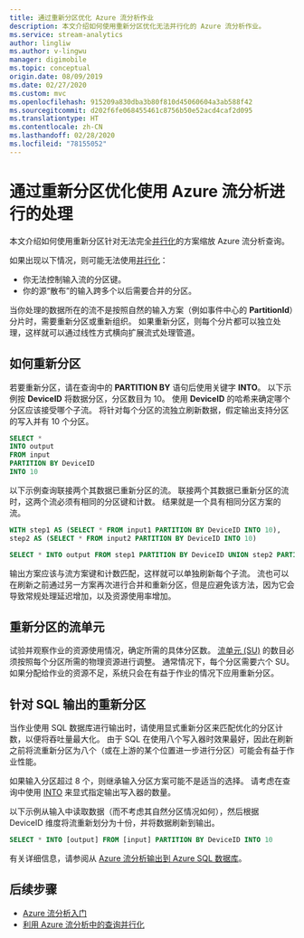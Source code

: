```yaml
---
title: 通过重新分区优化 Azure 流分析作业
description: 本文介绍如何使用重新分区优化无法并行化的 Azure 流分析作业。
ms.service: stream-analytics
author: lingliw
ms.author: v-lingwu
manager: digimobile
ms.topic: conceptual
origin.date: 08/09/2019
ms.date: 02/27/2020
ms.custom: mvc
ms.openlocfilehash: 915209a830dba3b80f810d45060604a3ab588f42
ms.sourcegitcommit: d202f6fe068455461c8756b50e52acd4caf2d095
ms.translationtype: HT
ms.contentlocale: zh-CN
ms.lasthandoff: 02/28/2020
ms.locfileid: "78155052"
---
```

# <a name="use-repartitioning-to-optimize-processing-with-azure-stream-analytics"></a>通过重新分区优化使用 Azure 流分析进行的处理

本文介绍如何使用重新分区针对无法完全[并行化](stream-analytics-scale-jobs.md)的方案缩放 Azure 流分析查询。

如果出现以下情况，则可能无法使用[并行化](stream-analytics-parallelization.md)：

* 你无法控制输入流的分区键。
* 你的源“散布”的输入跨多个以后需要合并的分区。

当你处理的数据所在的流不是按照自然的输入方案（例如事件中心的 **PartitionId**）分片时，需要重新分区或重新组织。 如果重新分区，则每个分片都可以独立处理，这样就可以通过线性方式横向扩展流式处理管道。

## <a name="how-to-repartition"></a>如何重新分区

若要重新分区，请在查询中的 **PARTITION BY** 语句后使用关键字 **INTO**。 以下示例按 **DeviceID** 将数据分区，分区数目为 10。 使用 **DeviceID** 的哈希来确定哪个分区应该接受哪个子流。 将针对每个分区的流独立刷新数据，假定输出支持分区的写入并有 10 个分区。

```sql
SELECT * 
INTO output
FROM input
PARTITION BY DeviceID 
INTO 10
```

以下示例查询联接两个其数据已重新分区的流。 联接两个其数据已重新分区的流时，这两个流必须有相同的分区键和计数。 结果就是一个具有相同分区方案的流。

```sql
WITH step1 AS (SELECT * FROM input1 PARTITION BY DeviceID INTO 10),
step2 AS (SELECT * FROM input2 PARTITION BY DeviceID INTO 10)

SELECT * INTO output FROM step1 PARTITION BY DeviceID UNION step2 PARTITION BY DeviceID
```

输出方案应该与流方案键和计数匹配，这样就可以单独刷新每个子流。 流也可以在刷新之前通过另一方案再次进行合并和重新分区，但是应避免该方法，因为它会导致常规处理延迟增加，以及资源使用率增加。

## <a name="streaming-units-for-repartitions"></a>重新分区的流单元

试验并观察作业的资源使用情况，确定所需的具体分区数。 [流单元 (SU)](stream-analytics-streaming-unit-consumption.md) 的数目必须按照每个分区所需的物理资源进行调整。 通常情况下，每个分区需要六个 SU。 如果分配给作业的资源不足，系统只会在有益于作业的情况下应用重新分区。

## <a name="repartitions-for-sql-output"></a>针对 SQL 输出的重新分区

当作业使用 SQL 数据库进行输出时，请使用显式重新分区来匹配优化的分区计数，以便将吞吐量最大化。 由于 SQL 在使用八个写入器时效果最好，因此在刷新之前将流重新分区为八个（或在上游的某个位置进一步进行分区）可能会有益于作业性能。 

如果输入分区超过 8 个，则继承输入分区方案可能不是适当的选择。 请考虑在查询中使用 [INTO](/stream-analytics-query/into-azure-stream-analytics#into-shard-count) 来显式指定输出写入器的数量。 

以下示例从输入中读取数据（而不考虑其自然分区情况如何），然后根据 DeviceID 维度将流重新划分为十份，并将数据刷新到输出。 

```sql
SELECT * INTO [output] FROM [input] PARTITION BY DeviceID INTO 10
```

有关详细信息，请参阅从 [Azure 流分析输出到 Azure SQL 数据库](stream-analytics-sql-output-perf.md)。


## <a name="next-steps"></a>后续步骤

* [Azure 流分析入门](stream-analytics-introduction.md)
* [利用 Azure 流分析中的查询并行化](stream-analytics-parallelization.md)
